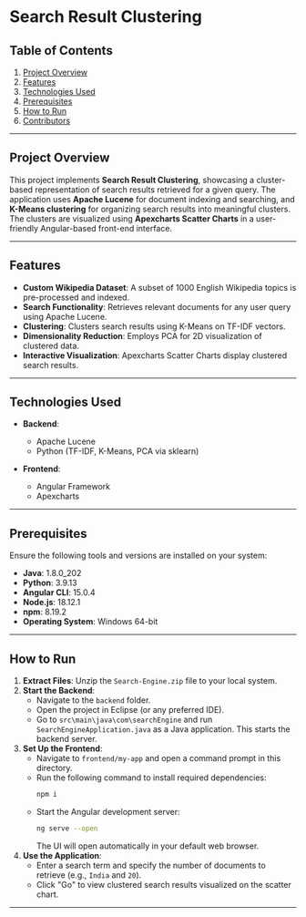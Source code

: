 # Search Result Clustering

## Table of Contents
1. [Project Overview](#project-overview)
2. [Features](#features)
3. [Technologies Used](#technologies-used)
4. [Prerequisites](#prerequisites)
5. [How to Run](#how-to-run)
6. [Contributors](#contributors)

---

## Project Overview

This project implements **Search Result Clustering**, showcasing a cluster-based representation of search results retrieved for a given query. The application uses **Apache Lucene** for document indexing and searching, and **K-Means clustering** for organizing search results into meaningful clusters. The clusters are visualized using **Apexcharts Scatter Charts** in a user-friendly Angular-based front-end interface.

---

## Features

- **Custom Wikipedia Dataset**: A subset of 1000 English Wikipedia topics is pre-processed and indexed.
- **Search Functionality**: Retrieves relevant documents for any user query using Apache Lucene.
- **Clustering**: Clusters search results using K-Means on TF-IDF vectors.
- **Dimensionality Reduction**: Employs PCA for 2D visualization of clustered data.
- **Interactive Visualization**: Apexcharts Scatter Charts display clustered search results.

---

## Technologies Used

- **Backend**: 
  - Apache Lucene
  - Python (TF-IDF, K-Means, PCA via sklearn)

- **Frontend**: 
  - Angular Framework
  - Apexcharts

---

## Prerequisites

Ensure the following tools and versions are installed on your system:

- **Java**: 1.8.0_202
- **Python**: 3.9.13
- **Angular CLI**: 15.0.4
- **Node.js**: 18.12.1
- **npm**: 8.19.2
- **Operating System**: Windows 64-bit

---

## How to Run

1. **Extract Files**: Unzip the `Search-Engine.zip` file to your local system.
2. **Start the Backend**:
   - Navigate to the `backend` folder.
   - Open the project in Eclipse (or any preferred IDE).
   - Go to `src\main\java\com\searchEngine` and run `SearchEngineApplication.java` as a Java application. This starts the backend server.
3. **Set Up the Frontend**:
   - Navigate to `frontend/my-app` and open a command prompt in this directory.
   - Run the following command to install required dependencies:
     ```bash
     npm i
     ```
   - Start the Angular development server:
     ```bash
     ng serve --open
     ```
     The UI will open automatically in your default web browser.
4. **Use the Application**:
   - Enter a search term and specify the number of documents to retrieve (e.g., `India` and `20`).
   - Click "Go" to view clustered search results visualized on the scatter chart.

---
